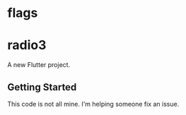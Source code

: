 # flags

# radio3

A new Flutter project.

## Getting Started

This code is not all mine. I'm helping someone fix an issue.